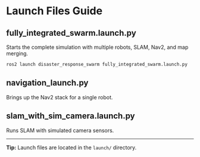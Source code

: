 # Launch Files Guide

## fully_integrated_swarm.launch.py
Starts the complete simulation with multiple robots, SLAM, Nav2, and map merging.

```bash
ros2 launch disaster_response_swarm fully_integrated_swarm.launch.py
```

## navigation_launch.py
Brings up the Nav2 stack for a single robot.

## slam_with_sim_camera.launch.py
Runs SLAM with simulated camera sensors.

---
**Tip:** Launch files are located in the `launch/` directory.
